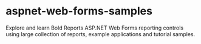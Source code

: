 # aspnet-web-forms-samples
Explore and learn Bold Reports ASP.NET Web Forms reporting controls using large collection of reports, example applications and tutorial samples.
